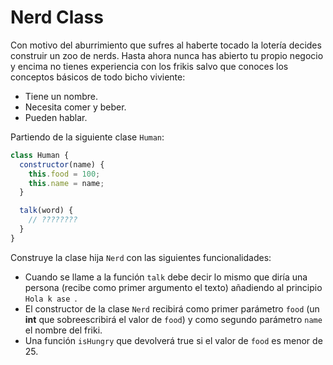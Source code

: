 # Nerd Class

Con motivo del aburrimiento que sufres al haberte tocado la lotería decides construir un zoo de nerds.
Hasta ahora nunca has abierto tu propio negocio y encima no tienes experiencia con los frikis salvo que conoces los conceptos básicos de todo bicho viviente:
  - Tiene un nombre.
  - Necesita comer y beber.
  - Pueden hablar.

Partiendo de la siguiente clase `Human`:

```javascript
class Human {
  constructor(name) {
    this.food = 100;
    this.name = name;
  }

  talk(word) {
    // ????????
  }
}
```

Construye la clase hija `Nerd` con las siguientes funcionalidades:
  - Cuando se llame a la función `talk` debe decir lo mismo que diría una persona (recibe como primer argumento el texto) añadiendo al principio `Hola k ase `.
  - El constructor de la clase `Nerd` recibirá como primer parámetro `food` (un **int** que sobreescribirá el valor de `food`) y como segundo parámetro `name` el nombre del friki.
  - Una función `isHungry` que devolverá true si el valor de `food` es menor de 25.

